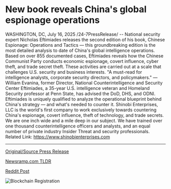 # New book reveals China's global espionage operations

WASHINGTON, DC, July 16, 2025 /24-7PressRelease/ -- National security expert Nicholas Eftimiades releases the second edition of his book, Chinese Espionage: Operations and Tactics — this groundbreaking edition is the most detailed analysis to date of China's global intelligence operations.  Based on over 855 documented cases, Eftimiades reveals how the Chinese Communist Party conducts economic espionage, covert influence, cyber theft, and trade secret theft. These activities are carried out at a scale that challenges U.S. security and business interests.  "A must-read for intelligence analysts, corporate security directors, and policymakers." — William Evanina, former Director, National Counterintelligence and Security Center  Eftimiades, a 35-year U.S. intelligence veteran and Homeland Security professor at Penn State, has advised the DoD, DHS, and ODNI. Eftimiades is uniquely qualified to analyze the operational blueprint behind China's strategy — and what's needed to counter it.  Shinobi Enterprises, LLC is the world's first company to work exclusively towards countering China's espionage, covert influence, theft of technology, and trade secrets. We are one inch wide and a mile deep in our subject. We have trained over one thousand counterintelligence officers and analysts, and an equal number of private industry Insider Threat and security professionals.  Related Link: https://www.shinobienterprises.com 

---

[Original/Source Press Release](https://www.24-7pressrelease.com/press-release/524910/new-book-reveals-chinas-global-espionage-operations)
                    

[Newsramp.com TLDR](https://newsramp.com/curated-news/exposing-china-s-global-espionage-eftimiades-groundbreaking-analysis/ab3bd46abdcb9b6376eb65b8e53cb529) 

 



[Reddit Post](https://www.reddit.com/r/newsramp/comments/1m16a0q/exposing_chinas_global_espionage_eftimiades/) 



![Blockchain Registration](https://cdn.newsramp.app/24-7PressRelease/qrcode/257/16/hinttGzR.webp)